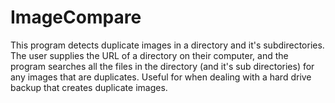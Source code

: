 ImageCompare
============

This program detects duplicate images in a directory and it's subdirectories. The user supplies the URL of a directory on their computer, and the program searches all the files in the directory (and it's sub directories) for any images that are duplicates. Useful for when dealing with a hard drive backup that creates duplicate images.
